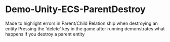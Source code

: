 # Demo-Unity-ECS-ParentDestroy
Made to highlight errors in Parent/Child Relation ship when destroying an entity
Pressing the 'delete' key in the game after running demonstrates what happens if you destroy a parent entity
